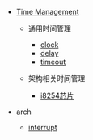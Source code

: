 <!-- docs/_sidebar.md -->

- [Time Management](/time_management/generic_time_management.md)
  - 通用时间管理
    - [clock](/time_management/clock.md)
    - [delay](/time_management/delay.md)
    - [timeout](/time_management/timeout.md)

  - 架构相关时间管理
    - [i8254芯片](/time_management/i8254.md)

- arch
  - [interrupt](/arch_related/interrupt.md)
